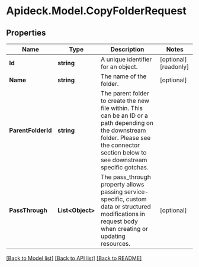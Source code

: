 # Apideck.Model.CopyFolderRequest

## Properties

Name | Type | Description | Notes
------------ | ------------- | ------------- | -------------
**Id** | **string** | A unique identifier for an object. | [optional] [readonly] 
**Name** | **string** | The name of the folder. | [optional] 
**ParentFolderId** | **string** | The parent folder to create the new file within. This can be an ID or a path depending on the downstream folder. Please see the connector section below to see downstream specific gotchas. | 
**PassThrough** | **List&lt;Object&gt;** | The pass_through property allows passing service-specific, custom data or structured modifications in request body when creating or updating resources. | [optional] 

[[Back to Model list]](../README.md#documentation-for-models) [[Back to API list]](../README.md#documentation-for-api-endpoints) [[Back to README]](../README.md)

